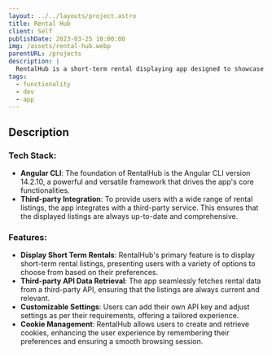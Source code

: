 ```yaml
---
layout: ../../layouts/project.astro
title: Rental Hub
client: Self
publishDate: 2023-03-25 10:00:00
img: /assets/rental-hub.webp
parentURL: /projects
description: |
  RentalHub is a short-term rental displaying app designed to showcase listings from various sources. Developed as a self-initiated project, it aims to provide users with a centralized platform for exploring rental options.
tags:
  - functionality
  - dev
  - app
---
```


## Description

### Tech Stack:
- **Angular CLI**: The foundation of RentalHub is the Angular CLI version 14.2.10, a powerful and versatile framework that drives the app's core functionalities.
- **Third-party Integration**: To provide users with a wide range of rental listings, the app integrates with a third-party service. This ensures that the displayed listings are always up-to-date and comprehensive.

### Features:
- **Display Short Term Rentals**: RentalHub's primary feature is to display short-term rental listings, presenting users with a variety of options to choose from based on their preferences.
- **Third-party API Data Retrieval**: The app seamlessly fetches rental data from a third-party API, ensuring that the listings are always current and relevant.
- **Customizable Settings**: Users can add their own API key and adjust settings as per their requirements, offering a tailored experience.
- **Cookie Management**: RentalHub allows users to create and retrieve cookies, enhancing the user experience by remembering their preferences and ensuring a smooth browsing session.

